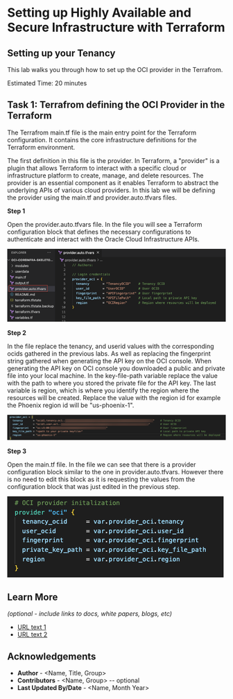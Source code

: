 # Setting up Highly Available and Secure Infrastructure with Terraform

## Setting up your Tenancy

This lab walks you through how to set up the OCI provider in the Terrafrom. 

Estimated Time: 20 minutes

<!--- 
### Objectives

In this lab, you will:
* Learn how to use/setup Terraform

### Prerequisites

This lab assumes you have:
* An Oracle Cloud account


*Below, is the "fold"--where items are collapsed by default.*
-->
## Task 1: Terrafrom defining the OCI Provider in the Terraform
The Terrafrom main.tf file is the main entry point for the Terraform configuration. It contains the core infrastructure definitions for the Terraform environment. 

The first definition in this file is the provider. In Terraform, a "provider" is a plugin that allows Terraform to interact with a specific cloud or infrastructure platform to create, manage, and delete resources. The provider is an essential component as it enables Terraform to abstract the underlying APIs of various cloud providers. In this lab we will be defining the provider using the main.tf and provider.auto.tfvars files. 

**Step 1** 

Open the provider.auto.tfvars file. In the file you will see a Terraform configuration block that defines the necessary configurations to authenticate and interact with the Oracle Cloud Infrastructure APIs.

 ![providerfile](images/providerfile.png)

**Step 2**

In the file replace the tenancy, and userid values with the corresponding ocids gathered in the previous labs. As well as replacing the fingerprint string gathered when generating the API key on the OCI console. When generating the API key on OCI console you downloaded a public and private file into your local machine. In the key-file-path variable replace the value with the path to where you stored the private file for the API key. The last variable is region, which is where you identify the region where the resources will be created. Replace the value with the region id for example the Phoenix region id will be "us-phoenix-1".

 ![providerautotfvars](images/providerautotfvars.png)

**Step 3**

Open the main.tf file. In the file we can see that there is a provider configuration block similar to the one in provider.auto.tfvars. However there is no need to edit this block as it is requesting the values from the configuration block that was just edited in the previous step.

 ![ociprovider](images/ociprovider.png)

## Learn More

*(optional - include links to docs, white papers, blogs, etc)*

* [URL text 1](http://docs.oracle.com)
* [URL text 2](http://docs.oracle.com)

## Acknowledgements
* **Author** - <Name, Title, Group>
* **Contributors** -  <Name, Group> -- optional
* **Last Updated By/Date** - <Name, Month Year>
